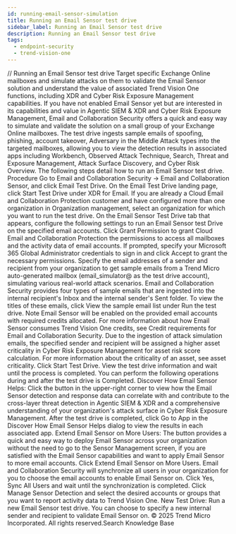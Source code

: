 ```yaml
---
id: running-email-sensor-simulation
title: Running an Email Sensor test drive
sidebar_label: Running an Email Sensor test drive
description: Running an Email Sensor test drive
tags:
  - endpoint-security
  - trend-vision-one
---
```


/*<![CDATA[*/ $('#title').html($('meta[name=map-description]').attr('content')); /*]]>*/ Running an Email Sensor test drive Target specific Exchange Online mailboxes and simulate attacks on them to validate the Email Sensor solution and understand the value of associated Trend Vision One functions, including XDR and Cyber Risk Exposure Management capabilities. If you have not enabled Email Sensor yet but are interested in its capabilities and value in Agentic SIEM & XDR and Cyber Risk Exposure Management, Email and Collaboration Security offers a quick and easy way to simulate and validate the solution on a small group of your Exchange Online mailboxes. The test drive ingests sample emails of spoofing, phishing, account takeover, Adversary in the Middle Attack types into the targeted mailboxes, allowing you to view the detection results in associated apps including Workbench, Observed Attack Technique, Search, Threat and Exposure Management, Attack Surface Discovery, and Cyber Risk Overview. The following steps detail how to run an Email Sensor test drive. Procedure Go to Email and Collaboration Security → Email and Collaboration Sensor, and click Email Test Drive. On the Email Test Drive landing page, click Start Test Drive under XDR for Email. If you are already a Cloud Email and Collaboration Protection customer and have configured more than one organization in Organization management, select an organization for which you want to run the test drive. On the Email Sensor Test Drive tab that appears, configure the following settings to run an Email Sensor test Drive on the specified email accounts. Click Grant Permission to grant Cloud Email and Collaboration Protection the permissions to access all mailboxes and the activity data of email accounts. If prompted, specify your Microsoft 365 Global Administrator credentials to sign in and click Accept to grant the necessary permissions. Specify the email addresses of a sender and recipient from your organization to get sample emails from a Trend Micro auto-generated mailbox (email_simulator@<your domain> as the test drive account), simulating various real-world attack scenarios. Email and Collaboration Security provides four types of sample emails that are ingested into the internal recipient's Inbox and the internal sender's Sent folder. To view the titles of these emails, click View the sample email list under Run the test drive. Note Email Sensor will be enabled on the provided email accounts with required credits allocated. For more information about how Email Sensor consumes Trend Vision One credits, see Credit requirements for Email and Collaboration Security. Due to the ingestion of attack simulation emails, the specified sender and recipient will be assigned a higher asset criticality in Cyber Risk Exposure Management for asset risk score calculation. For more information about the criticality of an asset, see asset criticality. Click Start Test Drive. View the test drive information and wait until the process is completed. You can perform the following operations during and after the test drive is Completed. Discover How Email Sensor Helps: Click the button in the upper-right corner to view how the Email Sensor detection and response data can correlate with and contribute to the cross-layer threat detection in Agentic SIEM & XDR and a comprehensive understanding of your organization's attack surface in Cyber Risk Exposure Management. After the test drive is completed, click Go to App in the Discover How Email Sensor Helps dialog to view the results in each associated app. Extend Email Sensor on More Users: The button provides a quick and easy way to deploy Email Sensor across your organization without the need to go to the Sensor Management screen, if you are satisfied with the Email Sensor capabilities and want to apply Email Sensor to more email accounts. Click Extend Email Sensor on More Users. Email and Collaboration Security will synchronize all users in your organization for you to choose the email accounts to enable Email Sensor on. Click Yes, Sync All Users and wait until the synchronization is completed. Click Manage Sensor Detection and select the desired accounts or groups that you want to report activity data to Trend Vision One. New Test Drive: Run a new Email Sensor test drive. You can choose to specify a new internal sender and recipient to validate Email Sensor on. © 2025 Trend Micro Incorporated. All rights reserved.Search Knowledge Base